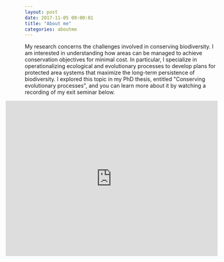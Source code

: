 ```yaml
---
layout: post
date: 2017-11-05 00:00:01
title: "About me"
categories: aboutme
---
```


<p>My research concerns the challenges involved in conserving biodiversity. I am interested in understanding how areas can be managed to achieve conservation objectives for minimal cost. In particular, I specialize in operationalizing ecological and evolutionary processes to develop plans for protected area systems that maximize the long-term persistence of biodiversity. I explored this topic in my PhD thesis, entitled "Conserving evolutionary processes", and you can learn more about it by watching a recording of my exit seminar below.</p>
<iframe align="middle" width="554" height="405" src="https://www.youtube.com/embed/dkkqXo8Z17w" frameborder="0" allow="autoplay; encrypted-media" allowfullscreen style="float:right;padding-left:1%;"></iframe>
<div class="clear"></div>
